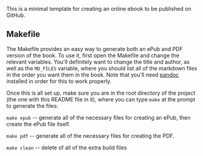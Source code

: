 This is a minimal template for creating an online ebook to be published on GitHub.

## Makefile

The Makefile provides an easy way to generate both an ePub and PDF version of
the book. To use it, first open the Makefile and change the relevant
variables. You'll definitely want to change the title and author, as well as
the `MD_FILES` variable, where you should list all of the markdown files in
the order you want them in the book. Note that you'll need
[pandoc](http://johnmacfarlane.net/pandoc) installed in order for this to work
properly.

Once this is all set up, make sure you are in the root directory of the
project (the one with this README file in it), where you can type `make` at
the prompt to generate the files:

`make epub` -- generate all of the necessary files for creating an ePub, then
create the ePub file itself.

`make pdf` -- generate all of the necessary files for creating the PDF.

`make clean` -- delete of all of the extra build files
